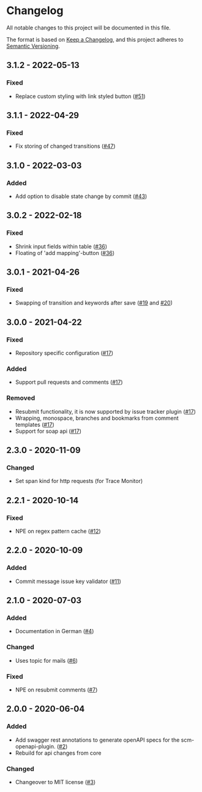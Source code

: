 # Changelog
All notable changes to this project will be documented in this file.

The format is based on [Keep a Changelog](https://keepachangelog.com/en/1.0.0/),
and this project adheres to [Semantic Versioning](https://semver.org/spec/v2.0.0.html).

## 3.1.2 - 2022-05-13
### Fixed
- Replace custom styling with link styled button ([#51](https://github.com/scm-manager/scm-jira-plugin/pull/51))

## 3.1.1 - 2022-04-29
### Fixed
- Fix storing of changed transitions ([#47](https://github.com/scm-manager/scm-jira-plugin/pull/47))

## 3.1.0 - 2022-03-03
### Added
- Add option to disable state change by commit ([#43](https://github.com/scm-manager/scm-jira-plugin/pull/43))

## 3.0.2 - 2022-02-18
### Fixed
- Shrink input fields within table ([#36](https://github.com/scm-manager/scm-jira-plugin/pull/36))
- Floating of 'add mapping'-button ([#36](https://github.com/scm-manager/scm-jira-plugin/pull/36))

## 3.0.1 - 2021-04-26
### Fixed
- Swapping of transition and keywords after save ([#19](https://github.com/scm-manager/scm-jira-plugin/issues/19) and [#20](https://github.com/scm-manager/scm-jira-plugin/pull/20))

## 3.0.0 - 2021-04-22
### Fixed
- Repository specific configuration ([#17](https://github.com/scm-manager/scm-jira-plugin/pull/17))

### Added
- Support pull requests and comments ([#17](https://github.com/scm-manager/scm-jira-plugin/pull/17))

### Removed
- Resubmit functionality, it is now supported by issue tracker plugin ([#17](https://github.com/scm-manager/scm-jira-plugin/pull/17))
- Wrapping, monospace, branches and bookmarks from comment templates ([#17](https://github.com/scm-manager/scm-jira-plugin/pull/17))
- Support for soap api ([#17](https://github.com/scm-manager/scm-jira-plugin/pull/17))

## 2.3.0 - 2020-11-09
### Changed
- Set span kind for http requests (for Trace Monitor)

## 2.2.1 - 2020-10-14
### Fixed
- NPE on regex pattern cache ([#12](https://github.com/scm-manager/scm-jira-plugin/pull/12))

## 2.2.0 - 2020-10-09
### Added
- Commit message issue key validator ([#11](https://github.com/scm-manager/scm-jira-plugin/pull/11))

## 2.1.0 - 2020-07-03
### Added
- Documentation in German ([#4](https://github.com/scm-manager/scm-jira-plugin/pull/4))

### Changed
- Uses topic for mails ([#6](https://github.com/scm-manager/scm-jira-plugin/pull/6))

### Fixed
- NPE on resubmit comments ([#7](https://github.com/scm-manager/scm-jira-plugin/pull/7))

## 2.0.0 - 2020-06-04
### Added
- Add swagger rest annotations to generate openAPI specs for the scm-openapi-plugin. ([#2](https://github.com/scm-manager/scm-jira-plugin/pull/2))
- Rebuild for api changes from core

### Changed
- Changeover to MIT license ([#3](https://github.com/scm-manager/scm-jira-plugin/pull/3))


